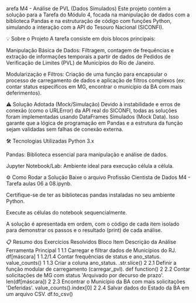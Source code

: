 arefa M4 - Análise de PVL (Dados Simulados)
Este projeto contém a solução para a Tarefa do Módulo 4, focada na manipulação de dados com a biblioteca Pandas e na estruturação de código com funções Python, simulando a interação com a API do Tesouro Nacional (SICONFI).

💡 Sobre o Projeto
A tarefa consiste em dois blocos principais:

Manipulação Básica de Dados: Filtragem, contagem de frequências e extração de informações temporais a partir de dados de Pedidos de Verificação de Limites (PVL) de Municípios do Rio de Janeiro.

Modularização e Filtros: Criação de uma função para encapsular o processo de carregamento de dados e aplicação de filtros complexos (ex: contar status específicos em MG, encontrar o município da BA com mais deferimentos).

⚠️ Solução Adotada (Mock/Simulação)
Devido à instabilidade e erros de conexão (como o URLError) da API real do SICONFI, todas as soluções foram implementadas usando DataFrames Simulados (Mock Data). Isso garante que a lógica de programação em Pandas e a estrutura da função sejam validadas sem falhas de conexão externa.

🛠️ Tecnologias Utilizadas
Python 3.x

Pandas: Biblioteca essencial para manipulação e análise de dados.

Jupyter Notebook/Lab: Ambiente ideal para execução célula a célula.

⚙️ Como Rodar a Solução
Baixe o arquivo Profissão Cientista de Dados M4 - Tarefa aulas 06 a 08.ipynb.

Certifique-se de ter as bibliotecas pandas instaladas no seu ambiente Python.

Execute as células do notebook sequencialmente.

A solução é apresentada em ordem, com o código de cada item isolado para demonstrar os passos e o resultado (print) de cada análise.

📋 Resumo dos Exercícios Resolvidos
Bloco	Item	Descrição da Análise	Ferramenta Principal
1	1.1	Carregar e filtrar dados de Municípios do RJ.	df[máscara]
1	1.2/1.4	Contar frequências de status e ano_status.	value_counts()
1	1.3	Criar a coluna ano_status.	.str.slice()
2	2.1	Definir a função modular de carregamento (carregar_pvl).	def function()
2	2.2	Contar solicitações de MG com status 'Arquivado por decurso de prazo'.	len(df[máscara])
2	2.3	Encontrar o Município da BA com mais solicitações 'Deferidas'.	value_counts().index[0]
2	2.4	Salvar dados do Estado da BA em um arquivo CSV.	df.to_csv()
